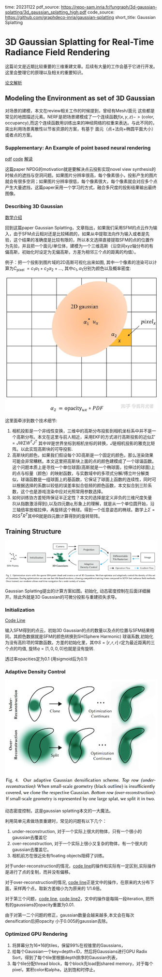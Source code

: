 time: 20231122
pdf_source: https://repo-sam.inria.fr/fungraph/3d-gaussian-splatting/3d_gaussian_splatting_high.pdf
code_source: https://github.com/graphdeco-inria/gaussian-splatting
short_title: Gaussian Splatting

# 3D Gaussian Splatting for Real-Time Radiance Field Rendering

这篇论文是近期比较重要的三维重建文章。后续有大量的工作会基于它进行开发。这里会整理它的原理以及相关的重要知识。

[论文解析](https://zhuanlan.zhihu.com/p/661363274)

## Modeling the Environment as set of 3D Gaussian

对场景的建模，本文在review相关工作的时候提到，曾经有Mesh/面元 这些都是常见的地图描述元素。NERF是把场景建模成了一个连续函数$f(x,y,z)->(\text{color}, \text{occupancy})$,而这个连续函数用训练出来的神经网络的权重来表达。与此不同的，突出利用场景离散性以节省资源的方案，有基于 面元（点+法向+椭圆平面大小）或者点的方案。

### Supplementary: An Example of point based neural rendering

[pdf](https://arxiv.org/abs/1906.08240v3) [code](https://github.com/alievk/npbg) [解读](https://zhuanlan.zhihu.com/p/158945862)

这篇paper NPDG的motivation就是要解决点云投影实现novel view synthesis的时候点的遮挡与空洞问题。如果图片分辨率很高，每个像素很小，投影产生的图片就会有很多空洞；如果图片分辨率很低，每个像素很大，每个像素就会对应多个点产生大量遮挡，这篇paper采用一个学习的方式，融合多尺度的投影结果输出最终图像。

### Describing 3D Gaussian

[数学介绍](https://zhuanlan.zhihu.com/p/664725693)

回到这篇paper Gaussian Splatting，文章指出，如果我们采用SFM的点云作为输入，由于SFM点云相对还是比较稀疏的，如果从中提取法向作为输入或者是先验，这个结果的准确度是比较有限的，所以本文选择直接提取SFM的点的位置作为先验，并且把一个面元/单位体，建模为一个三维高斯（沿空间xyz轴分布的有偏高斯，初始化时设定为无偏高斯，方差为相邻三个点的距离的均值）。


例子：把一个投影到图片域的2D高斯可视化出来如图, 其中一个像素的渲染可以计算为$C_{\text {pixel }}=c_1 \alpha_1+c_2 \alpha_2+\ldots$, 其中$c_1, \alpha_1$分别为颜色以及概率密度:

![image](res/gaussian_render.jpg)

这里面牵涉到数个技术细节:

1. 相机投影是一个非线性变换，三维中的高斯分布投影到相机坐标系中并不是一个高斯分布。本文在这里与前人相近，采用EKF的方式进行高斯投影的近似$\Sigma' = JW\Sigma W^TJ^T$ 其中$W$是世界坐标到相机坐标的转换，$J$是相机投影的雅克比矩阵。以此实现高斯块的可导投影.
2. 高斯块的颜色，如果我们假设每个3D高斯是一个固定的颜色，那么渲染效果可能会非常糟糕。本文这里把高斯块上面的点的颜色建模成了一个球谐函数。这个问题本质上是寻找一个单位球面(高斯就是一个椭球面，拉伸过的球面)上的点与标量（颜色）的映射函数，与实数域中的多项式分解/傅立叶分解类似，球谐函数是一组球面上的基函数，它保证了球面上函数的连续性，同时可以根据选择的系数以较低的误差率拟合低频的颜色函数，本文拟合到三阶系数，这个也是游戏渲染中应对光照常用参数选择。
3. 如何训练协方差矩阵保证半正定性？本文的选择是定义非负的三维尺度矢量$S$(从指数激活得到),以及四元数$q$,形象上的理解，就是从一个单位圆开始，沿三轴倍率放缩拉伸，再旋转这个椭球。得到一个任意姿态的椭球。数学上$\Sigma = RSS^TR^T$其中R就是四元数计算得到的旋转矩阵。

## Training Structure

![image](res/gaussian_structure.png)

Gaussian Splatting提出的计算方案如图。初始化, 动态密度控制在后面详细展开。除此外就是3D Gaussian的可微分投影与重建损失求导。

### Initialization

[Code Line](https://github.com/graphdeco-inria/gaussian-splatting/blob/2eee0e26d2d5fd00ec462df47752223952f6bf4e/scene/gaussian_model.py#L124)

输入SFM得到的点云，初始3D Gaussian的点的数量以及点的位置与SFM结果相同。其颜色数据就是SFM的颜色转换到SH(Sphere Harmonic) 球谐系数,初始化为没有高阶项的常数函数。方差的初始化里，其中$S=[r, r, r]$ r定为最近距离的三个点的均值, 旋转$q=[1,0,0,0]$也就是没有旋转.

透过率opacities定为0.1 (用sigmoid后为0.1)

### Adaptive Density Control

![image](res/gaussian_dynamic.png)

动态密度控制，这是gaussian splatting本文的一大魔法。

利用简单元素做场景重建时，常见的问题有以下几个：

1. under-reconstruction, 对于一个实际上很大的物体，只有一个很小的gaussian去覆盖它
2. over-reconstruction, 对于一个实际上很小又复杂的物体，有一个很大的gaussian去覆盖它。
3. 相机前方在很近处有floating objects阻碍了训练。

对于under-reconstruction的情况，[code line](https://github.com/graphdeco-inria/gaussian-splatting/blob/2eee0e26d2d5fd00ec462df47752223952f6bf4e/scene/gaussian_model.py#L374)的操作和实际有一定区别,实际操作是进行了点的复制，而并没有偏移。

对于over-reconstruction的情况, [code line](https://github.com/graphdeco-inria/gaussian-splatting/blob/2eee0e26d2d5fd00ec462df47752223952f6bf4e/scene/gaussian_model.py#L349)正是文中的操作，在原来的大分布下面，采样两个点，取新方差缩小为为原来的 1/1.6倍。

对于第三个问题，[code line](https://github.com/graphdeco-inria/gaussian-splatting/blob/2eee0e26d2d5fd00ec462df47752223952f6bf4e/train.py#L123C31-L123C44), [code line2](https://github.com/graphdeco-inria/gaussian-splatting/blob/2eee0e26d2d5fd00ec462df47752223952f6bf4e/scene/gaussian_model.py#L210)，文中的操作是每隔一段iteration, 把所有的gaussians的opacity重置为0.01.

由于对第一二个问题的修正，gaussian数量会越来越多,本文会在每次densification后把opacity 小于0.005的gaussian去除。


### Optimized GPU Rendering

1. 将屏幕分为16*16的tiles，保留99%在视锥里的Gaussians，
2. 给每个Gaussian一个key=depth+ID，然后将Gaussians进行GPU Radix Sort，得到了每个tile里根据depth排序的Gaussian列表，
3. 每个tile分配thread block，每个block先load到shared memory，对于每个pixel，累积color和alpha，达到饱和时停止。
